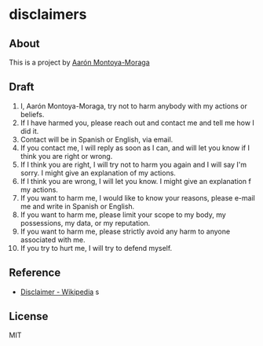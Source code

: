 # disclaimers

## About

This is a project by [Aarón Montoya-Moraga](http://montoyamoraga.io/)

## Draft

1. I, Aarón Montoya-Moraga, try not to harm anybody with my actions or beliefs.
2. If I have harmed you, please reach out and contact me and tell me how I did it.
3. Contact will be in Spanish or English, via email.
4. If you contact me, I will reply as soon as I can, and will let you know if I think you are right or wrong.
5. If I think you are right, I will try not to harm you again and I will say I'm sorry. I might give an explanation of my actions.
6. If I think you are wrong, I will let you know. I might give an explanation
f my actions.
7. If you want to harm me, I would like to know your reasons, please e-mail me and write in Spanish or English.
8. If you want to harm me, please limit your scope to my body, my possessions, my data, or my reputation.
9. If you want to harm me, please strictly avoid any harm to anyone associated with me.
10. If you try to hurt me, I will try to defend myself.

## Reference

* [Disclaimer - Wikipedia](https://en.wikipedia.org/wiki/Disclaimer)
s
## License

MIT
